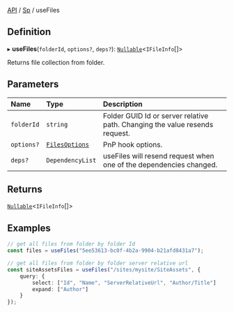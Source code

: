 [API](../index.md) / [Sp](../index.md#sp) / useFiles

## Definition

▸ **useFiles**(`folderId`, `options?`, `deps?`): [`Nullable`](../Types/NullableT.md)<`IFileInfo`[]\>

Returns file collection from folder.

## Parameters

| Name | Type | Description |
| :------ | :------ | :------ |
| `folderId` | `string` | Folder GUID Id or server relative path. Changing the value resends request. |
| `options?` | [`FilesOptions`](../Interfaces/FilesOptions.md) | PnP hook options. |
| `deps?` | `DependencyList` | useFiles will resend request when one of the dependencies changed. |

## Returns

[`Nullable`](../Types/NullableT.md)<`IFileInfo`[]\>

## Examples

```typescript
// get all files from folder by folder Id
const files = useFiles("5ee53613-bc0f-4b2a-9904-b21afd8431a7");

// get all files from folder by folder server relative url
const siteAssetsFiles = useFiles("/sites/mysite/SiteAssets", {
	query: {
		select: ["Id", "Name", "ServerRelativeUrl", "Author/Title"]
		expand: ["Author"]
	}
});
```